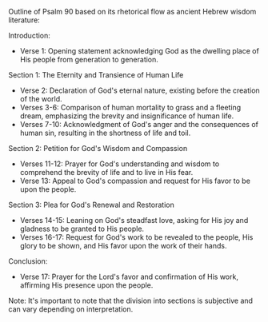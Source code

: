 Outline of Psalm 90 based on its rhetorical flow as ancient Hebrew wisdom literature:

Introduction:
- Verse 1: Opening statement acknowledging God as the dwelling place of His people from generation to generation.

Section 1: The Eternity and Transience of Human Life
- Verse 2: Declaration of God's eternal nature, existing before the creation of the world.
- Verses 3-6: Comparison of human mortality to grass and a fleeting dream, emphasizing the brevity and insignificance of human life.
- Verses 7-10: Acknowledgment of God's anger and the consequences of human sin, resulting in the shortness of life and toil.

Section 2: Petition for God's Wisdom and Compassion
- Verses 11-12: Prayer for God's understanding and wisdom to comprehend the brevity of life and to live in His fear.
- Verse 13: Appeal to God's compassion and request for His favor to be upon the people.

Section 3: Plea for God's Renewal and Restoration
- Verses 14-15: Leaning on God's steadfast love, asking for His joy and gladness to be granted to His people.
- Verses 16-17: Request for God's work to be revealed to the people, His glory to be shown, and His favor upon the work of their hands.

Conclusion:
- Verse 17: Prayer for the Lord's favor and confirmation of His work, affirming His presence upon the people.

Note: It's important to note that the division into sections is subjective and can vary depending on interpretation.